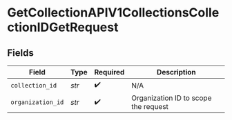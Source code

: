 # GetCollectionAPIV1CollectionsCollectionIDGetRequest


## Fields

| Field                                | Type                                 | Required                             | Description                          |
| ------------------------------------ | ------------------------------------ | ------------------------------------ | ------------------------------------ |
| `collection_id`                      | *str*                                | :heavy_check_mark:                   | N/A                                  |
| `organization_id`                    | *str*                                | :heavy_check_mark:                   | Organization ID to scope the request |